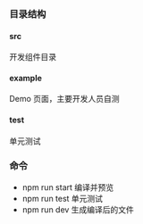 ### 目录结构

#### src

开发组件目录

#### example

Demo 页面，主要开发人员自测

#### test

单元测试

### 命令

- npm run start 编译并预览
- npm run test 单元测试
- npm run dev 生成编译后的文件
